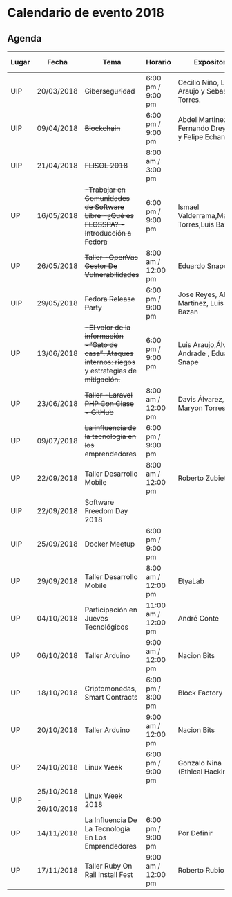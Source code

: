 # Calendario de evento 2018

## Agenda
| Lugar|Fecha|Tema|Horario|Expositor|Más información|
|-----------------| -----------| -------------------------------------|--------------------|-------------|-----------------|
| UIP| 20/03/2018 |~~Ciberseguridad~~| 6:00 pm / 9:00 pm  | Cecilio Niño, Luis Araujo y  Sebastian Torres.| [Link](2018/CIBERSEGURIDAD.md)            |
| UIP| 09/04/2018 | ~~Blockchain~~ | 6:00 pm / 9:00 pm  | Abdel Martinez, Fernando Dreyfus y Felipe Echandi    | [Link](BLOCKCHAIN.md)|
| UIP| 21/04/2018 | ~~FLISOL 2018~~          |8:00 am / 3:00 pm | []()        |[Link](https://github.com/floss-pa/FLISoL/tree/master/FLISoL2018)                 |
| UP | 16/05/2018 | ~~-Trabajar en Comunidades de Software Libre  -¿Qué es FLOSSPA?  -Introducción a Fedora~~ |6:00 pm / 9:00 pm  |Ismael Valderrama,Maryon Torres,Luis Bazán.| [Link](https://github.com/floss-pa/Agenda_Anual/blob/master/2018/FIEC1605.MD)    |
| UP | 26/05/2018 | ~~Taller -OpenVas Gestor De Vulnerabilidades~~  |8:00 am / 12:00 pm| Eduardo Snape |        [Link](https://github.com/floss-pa/Agenda_Anual/blob/master/2018/FIEC2605.md)         |
| UIP| 29/05/2018 | ~~Fedora Release Party~~ | 6:00 pm / 9:00 pm | Jose Reyes, Abdel Martinez, Luis Bazan | [Link](2018/FRP28.md)  |
| UP | 13/06/2018 |~~-El valor de la información  -“Gato de casa”. Ataques internos: riegos y estrategias de mitigación.~~|6:00 pm / 9:00 pm |  Luis Araujo,Álvaro Andrade , Eduardo Snape               |  [Link](https://github.com/floss-pa/Agenda_Anual/blob/master/2018/FIEC1306.MD)
| UP | 23/06/2018 | ~~Taller	-Laravel PHP Con Clase  - GitHub~~     |8:00 am / 12:00 pm| Davis Álvarez, Maryon Torres   | [Link](https://github.com/floss-pa/Agenda_Anual/blob/master/2018/FIEC2306.MD)                |
| UP | 09/07/2018 | ~~La influencia de la tecnología en los emprendedores~~ |6:00 pm / 9:00 pm |                 |                |
| UP | 22/09/2018 | Taller Desarrollo Mobile           |8:00 am / 12:00 pm |     Roberto Zubieta            |  [Link](https://github.com/floss-pa/Agenda_Anual/blob/master/2018/FIEC0809.MD)                |
| UIP| 22/09/2018 | Software Freedom Day 2018 || []()   |                 | |
| UIP | 25/09/2018 | Docker Meetup             |6:00 pm / 9:00 pm |                 |                 |
| UP | 29/09/2018 | Taller Desarrollo Mobile           |8:00 am / 12:00 pm |     EtyaLab            |  [Link](https://github.com/floss-pa/Agenda_Anual/blob/master/2018/FIEC0809.MD)                |
| UP | 04/10/2018 | Participación en Jueves Tecnológicos           |11:00 am / 12:00 pm |     André Conte            |                 |
| UP | 06/10/2018 | Taller Arduino          |9:00 am / 12:00 pm |     Nacion Bits            |  [Link](https://github.com/floss-pa/Agenda_Anual/blob/master/2018/FIEC0610.MD)                |
| UP | 18/10/2018 | Criptomonedas, Smart Contracts         |6:00 pm / 8:00 pm |      Block Factory          |  [Link](https://github.com/floss-pa/Agenda_Anual/blob/master/2018/FIEC1810.MD)                |
| UP | 20/10/2018 | Taller Arduino          |9:00 am / 12:00 pm |     Nacion Bits            |  [Link](https://github.com/floss-pa/Agenda_Anual/blob/master/2018/FIEC2010.MD)                |
| UP | 24/10/2018 | Linux Week |6:00 pm / 9:00 pm |     Gonzalo Nina (Ethical Hacking)           |  [Link](https://github.com/floss-pa/LinuxWeek/blob/master/README.md)                |
| UIP| 25/10/2018 - 26/10/2018 | Linux Week 2018       |    |         |  [Link](https://github.com/floss-pa/LinuxWeek/blob/master/README.md)          |
| UP | 14/11/2018 | La Influencia De La Tecnología En Los Emprendedores          |6:00 pm / 9:00 pm |     Por Definir          |  [Link](https://github.com/floss-pa/Agenda_Anual/blob/master/2018/FIEC1411.MD)                |
| UP | 17/11/2018 | Taller Ruby On Rail Install Fest          |9:00 am / 12:00 pm |     Roberto Rubio          |  [Link](https://github.com/floss-pa/Agenda_Anual/blob/master/2018/FIEC2111.MD)                |
